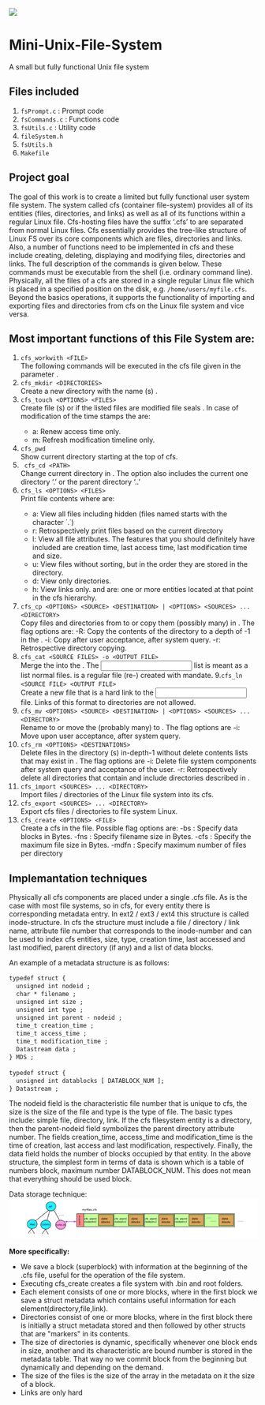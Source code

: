 ![](https://img.shields.io/badge/UNIX-FILE%20SYSTEM-orange)
# Mini-Unix-File-System 
A small but fully functional Unix file system 

## Files included
1. ```fsPrompt.c``` : Prompt code
2. ```fsCommands.c``` : Functions code
3. ```fsUtils.c``` : Utility code
4. ```fileSystem.h```
5. ```fsUtils.h```
6. ```Makefile```

## Project goal
The goal of this work is to create a limited but fully functional user system file system. The system called cfs (container file-system) provides all of its entities (files, directories, and links) as well as all of its functions within
a regular Linux file. Cfs-hosting files have the suffix ‘.cfs’ to are separated from normal Linux files.
Cfs essentially provides the tree-like structure of Linux FS over its core components which are files, directories and links. Also, a number of functions need to be implemented in cfs and these include creating, deleting, displaying and modifying files, directories and links. The full description of the commands is given below. These commands must be executable
from the shell (i.e. ordinary command line). Physically, all the files of a cfs are stored in a single regular Linux file which is placed in a specified position on the disk, e.g. ```/home/users/myfile.cfs```. Beyond the basics
operations, it supports the functionality of importing and exporting files and directories from
cfs on the Linux file system and vice versa.


## Most important functions of this File System are:

1. ``` cfs_workwith <FILE> ``` \
The following commands will be executed in the cfs file given in the parameter <FILE>.
2. ``` cfs_mkdir <DIRECTORIES> ``` \
Create a new directory with the name (s) <DIRECTORIES>.
3. ``` cfs_touch <OPTIONS> <FILES> ``` \
Create file (s) or if the listed files are modified file seals <FILES>. In case of modification of the time stamps the <OPTIONS> are:
    - a: Renew access time only.
    - m: Refresh modification timeline only.
4. ``` cfs_pwd ``` \
Show current directory starting at the top of cfs.
5. ``` cfs_cd <PATH>``` \
Change current directory in <PATH>. The <PATH> option also includes the current one directory ‘.’ or the parent directory ‘..’
6. ``` cfs_ls <OPTIONS> <FILES> ``` \
  Print file contents where <OPTIONS> are:
    - a: View all files including hidden (files named starts with the character ΄.΄)
    - r: Retrospectively print files based on the current directory
    - l: View all file attributes. The features that you should definitely have included are creation time, last access time, last modification time and size.
    - u: View files without sorting, but in the order they are stored in the directory.
    - d: View only directories.
    - h: View links only.
  and <FILES> are: one or more entities located at that point in the cfs hierarchy.
7. ``` cfs_cp <OPTIONS> <SOURCE> <DESTINATION> | <OPTIONS> <SOURCES> ... <DIRECTORY> ``` \
Copy files and directories from <SOURCE> to <DESTINATION> or copy them (possibly many) <SOURCES> in <DIRECTORY>.
The <OPTIONS> flag options are:
    -R: Copy the contents of the <SOURCE> directory to a depth of -1 in the <DESTINATION>.
    -i: Copy after user acceptance, after system query.
    -r: Retrospective directory copying.
8. ``` cfs_cat <SOURCE FILES> -o <OUTPUT FILE> ``` \
Merge the <SOURCE FILES> into the <OUTPUT FILE>. The <INPUT FILES> list is meant as a list normal files. <OUTPUT FILE> is a regular file (re-) created with mandate.
9.``` cfs_ln <SOURCE FILE> <OUTPUT FILE> ```\
Create a new <OUTPUT FILE> file that is a hard link to the <INPUT FILE> file. Links of this format to directories are not allowed.
10. ``` cfs_mv <OPTIONS> <SOURCE> <DESTINATION> | <OPTIONS> <SOURCES> ... <DIRECTORY> ``` \
Rename <SOURCE> to <DESTINATION> or move the (probably many) <SOURCES> to <DIRECTORY>. 
The flag options are <OPTIONS>
    -i: Move upon user acceptance, after system query.
11. ``` cfs_rm <OPTIONS> <DESTINATIONS> ``` \
Delete files in the <DESTINATIONS> directory (s) in-depth-1 without delete contents lists that may exist in <DESTINATIONS>. The flag options are <OPTIONS>
    -i: Delete file system components after system query and acceptance of the user.
    -r: Retrospectively delete all directories that contain and include directories described in <DESTINATIONS>.
12. ``` cfs_import <SOURCES> ... <DIRECTORY> ``` \
Import <SOURCES> files / directories of the Linux file system into its <DIRECTORY> cfs.
13. ``` cfs_export <SOURCES> ... <DIRECTORY> ``` \
Export cfs <SOURCES> files / directories to <DIRECTORY> file system Linux.
14. ``` cfs_create <OPTIONS> <FILE> ``` \
Create a cfs in the <FILE> file.
Possible <OPTIONS> flag options are:
    -bs <BLOCK SIZE>: Specify data blocks in Bytes.
    -fns <FILENAME SIZE>: Specify filename size in Bytes.
    -cfs <MAX FILE SIZE>: Specify the maximum file size in Bytes.
    -mdfn <MAX DIRECTORY FILE NUMBER>: Specify maximum number of files per directory 


## Implemantation techniques
Physically all cfs components are placed under a single .cfs file.
As is the case with most file systems, so in cfs, for every entity there is
corresponding metadata entry. In ext2 / ext3 / ext4 this structure is called inode-structure.
In cfs the structure must include a file / directory / link name, attribute
file number that corresponds to the inode-number and can be used to index
cfs entities, size, type, creation time, last accessed and last modified, parent directory (if any) and a list of data blocks.

An example of a metadata structure is as follows: 
```
typedef struct {
  unsigned int nodeid ;
  char * filename ;
  unsigned int size ;
  unsigned int type ;
  unsigned int parent - nodeid ;
  time_t creation_time ;
  time_t access_time ;
  time_t modification_time ;
  Datastream data ;
} MDS ;

typedef struct {
  unsigned int datablocks [ DATABLOCK_NUM ];
} Datastream ;

```

The nodeid field is the characteristic file number that is unique to cfs, the size is the size of the file and type is the type of file. The basic types include: simple file, directory, link. If the cfs filesystem entity is a directory, then the parent-nodeid field symbolizes the parent directory attribute number. The fields creation_time, access_time and modification_time is the time of creation, last access and last modification, respectively. Finally, the data field holds the number of blocks occupied by that entity. In the above structure, the simplest form in terms of data is shown which is a table of numbers block, maximum number DATABLOCK_NUM. This does not mean that everything should be used block. 

Data storage technique: \
![](/images/fs.png?raw=true "FS memory visualization")

__More specifically:__
- We save a block (superblock) with information at the beginning of the .cfs file, useful for the operation of the file system.
- Executing cfs_create creates a file system with .bin and root folders.
- Each element consists of one or more blocks, where in the first block we save a struct metadata which contains useful information for each element(directory,file,link).
- Directories consist of one or more blocks,  where in the first block there is initially a struct metadata stored and then followed by other structs that are "markers" in its contents.
- The size of directories is dynamic, specifically whenever
one block ends in size, another and its characteristic are bound
number is stored in the metadata table. That way no
we commit block from the beginning but dynamically and depending on the demand.
- The size of the files is the size of the array in the metadata on it
the size of a block. 
- Links are only hard
